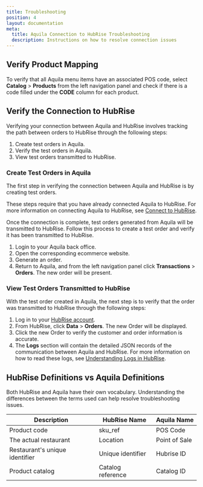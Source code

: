 ```yaml
---
title: Troubleshooting
position: 4
layout: documentation
meta:
  title: Aquila Connection to HubRise Troubleshooting
  description: Instructions on how to resolve connection issues
---
```


## Verify Product Mapping

To verify that all Aquila menu items have an associated POS code, select **Catalog** > **Products** from the left navigation panel and check if there is a code filled under the **CODE** column for each product.

## Verify the Connection to HubRise

Verifying your connection between Aquila and HubRise involves tracking the path between orders to HubRise through the following steps:

1. Create test orders in Aquila.
2. Verify the test orders in Aquila.
3. View test orders transmitted to HubRise.

### Create Test Orders in Aquila

The first step in verifying the connection between Aquila and HubRise is by creating test orders.

These steps require that you have already connected Aquila to HubRise. For more information on connecting Aquila to HubRise, see [Connect to HubRise](/apps/aquila/connect-hubrise/).

Once the connection is complete, test orders generated from Aquila will be transmitted to HubRise. Follow this process to create a test order and verify it has been transmitted to HubRise.

1. Login to your Aquila back office.
2. Open the corresponding ecommerce website.
3. Generate an order.
4. Return to Aquila, and from the left navigation panel click **Transactions** > **Orders**. The new order will be present.

### View Test Orders Transmitted to HubRise

With the test order created in Aquila, the next step is to verify that the order was transmitted to HubRise through the following steps:

1. Log in to your [HubRise account](https://manager.hubrise.com).
2. From HubRise, click **Data** > **Orders**. The new Order will be displayed.
3. Click the new Order to verify the customer and order information is accurate.
4. The **Logs** section will contain the detailed JSON records of the communication between Aquila and HubRise. For more information on how to read these logs, see [Understanding Logs in HubRise](/docs/hubrise-logs).

## HubRise Definitions vs Aquila Definitions

Both HubRise and Aquila have their own vocabulary. Understanding the differences between the terms used can help resolve troubleshooting issues.

| Description                    | HubRise Name      | Aquila Name   |
| ------------------------------ | ----------------- | ------------- |
| Product code                   | sku_ref           | POS Code      |
| The actual restaurant          | Location          | Point of Sale |
| Restaurant's unique identifier | Unique identifier | Hubrise ID    |
| Product catalog                | Catalog reference | Catalog ID    |
